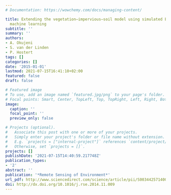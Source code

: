 ```yaml
---
# Documentation: https://wowchemy.com/docs/managing-content/

title: Extending the vegetation–impervious–soil model using simulated EnMAP data and
  machine learning
subtitle: ''
summary: ''
authors:
- A. Okujeni
- S. van der Linden
- P. Hostert
tags: []
categories: []
date: '2015-01-01'
lastmod: 2021-07-15T16:41:10+02:00
featured: false
draft: false

# Featured image
# To use, add an image named `featured.jpg/png` to your page's folder.
# Focal points: Smart, Center, TopLeft, Top, TopRight, Left, Right, BottomLeft, Bottom, BottomRight.
image:
  caption: ''
  focal_point: ''
  preview_only: false

# Projects (optional).
#   Associate this post with one or more of your projects.
#   Simply enter your project's folder or file name without extension.
#   E.g. `projects = ["internal-project"]` references `content/project/deep-learning/index.md`.
#   Otherwise, set `projects = []`.
projects: []
publishDate: '2021-07-15T14:40:59.217748Z'
publication_types:
- '2'
abstract: ''
publication: '*Remote Sensing of Environment*'
url_pdf: http://www.sciencedirect.com/science/article/pii/S0034425714004507
doi: http://dx.doi.org/10.1016/j.rse.2014.11.009
---
```

